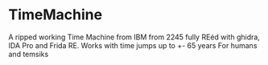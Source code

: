 # TimeMachine
A ripped working Time Machine from IBM from 2245 fully REéd with ghidra, IDA Pro and Frida RE. Works with time jumps up to +- 65 years
For humans and temsiks
